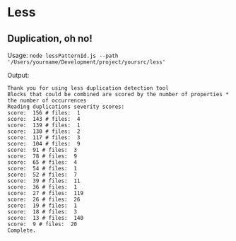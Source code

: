 Less
====

Duplication, oh no!
-------------------

Usage:
`node lessPatternId.js --path '/Users/yourname/Development/project/yoursrc/less'`

Output:
```
Thank you for using less duplication detection tool
Blocks that could be combined are scored by the number of properties * the number of occurrences
Reading duplications severity scores:
score:  156 # files:  1
score:  143 # files:  4
score:  139 # files:  1
score:  130 # files:  2
score:  117 # files:  3
score:  104 # files:  9
score:  91 # files:  3
score:  78 # files:  9
score:  65 # files:  4
score:  54 # files:  1
score:  52 # files:  7
score:  39 # files:  11
score:  36 # files:  1
score:  27 # files:  119
score:  26 # files:  26
score:  19 # files:  1
score:  18 # files:  3
score:  13 # files:  140
score:  9 # files:  20
Complete.
```


